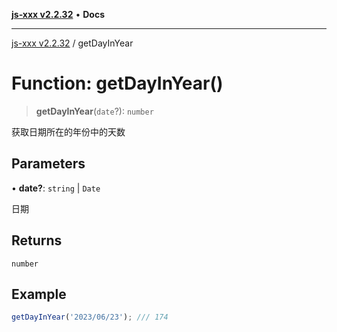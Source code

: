 [**js-xxx v2.2.32**](../README.md) • **Docs**

***

[js-xxx v2.2.32](../README.md) / getDayInYear

# Function: getDayInYear()

> **getDayInYear**(`date`?): `number`

获取日期所在的年份中的天数

## Parameters

• **date?**: `string` \| `Date`

日期

## Returns

`number`

## Example

```ts
getDayInYear('2023/06/23'); /// 174
```
